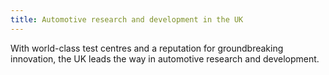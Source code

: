 ```yaml
---
title: Automotive research and development in the UK
---
```


With world-class test centres and a reputation for groundbreaking innovation, the UK leads the way in automotive research and development.
